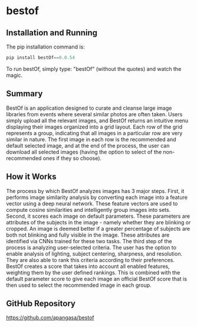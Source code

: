 # bestof

## Installation and Running

The pip installation command is:

```py
pip install bestOf==0.0.54
```

To run bestOf, simply type: "bestOf" (without the quotes) and watch the magic.

## Summary

BestOf is an application designed to curate and cleanse large image libraries from events where several similar photos are often taken. Users simply upload all the relevant images, and BestOf returns an intuitive menu displaying their images organized into a grid layout. Each row of the grid represents a group, indicating that all images in a particular row are very similar in nature. The first image in each row is the recommended and default selected image, and at the end of the process, the user can download all selected images (having the option to select of the non-recommended ones if they so choose).

## How it Works

The process by which BestOf analyzes images has 3 major steps. First, it performs image similarity analysis by converting each image into a feature vector using a deep neural network. These feature vectors are used to compute cosine similarities and intelligently group images into sets. Second, it scores each image on default parameters. These parameters are attributes of the subjects in the image - namely whether they are blinking or cropped. An image is deemed better if a greater percentage of subjects are both not blinking and fully visible in the image. These attributes are identified via CNNs trained for these two tasks. The third step of the process is analyzing user-selected criteria. The user has the option to enable analysis of lighting, subject centering, sharpness, and resolution. They are also able to rank this criteria according to their preferences. BestOf creates a score that takes into account all enabled features, weighting them by the user defined rankings. This is combined with the default parameter score to give each image an official BestOf score that is then used to select the recommended image in each group.

## GitHub Repository

https://github.com/apangasa/bestof
